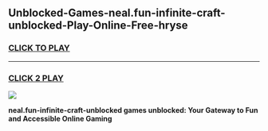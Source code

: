 
## Unblocked-Games-neal.fun-infinite-craft-unblocked-Play-Online-Free-hryse
<h3>
<a href="https://premium76.site?title=neal.fun-infinite-craft-unblocked&ref=26A">CLICK TO PLAY</a></h3>
<hr>

<h3>
<a href="https://premium76.site?title=neal.fun-infinite-craft-unblocked&ref=26A">CLICK 2 PLAY</a>
  
</h3>

<a href="https://premium76.site?title=neal.fun-infinite-craft-unblocked&ref=26A"><img src="https://clearcache.store/games.png"></a>


**neal.fun-infinite-craft-unblocked games unblocked: Your Gateway to Fun and Accessible Online Gaming**
